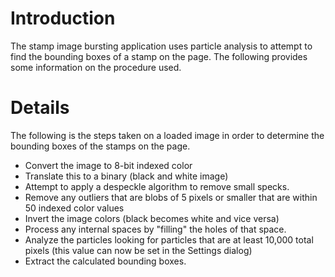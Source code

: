 # Introduction #

The stamp image bursting application uses particle analysis to attempt to find the bounding boxes of a stamp on the page.  The following provides some information on the procedure used.

# Details #

The following is the steps taken on a loaded image in order to determine the bounding boxes of the stamps on the page.

  * Convert the image to 8-bit indexed color
  * Translate this to a binary (black and white image)
  * Attempt to apply a despeckle algorithm to remove small specks.
  * Remove any outliers that are blobs of 5 pixels or smaller that are within 50 indexed color values
  * Invert the image colors (black becomes white and vice versa)
  * Process any internal spaces by "filling" the holes of that space.
  * Analyze the particles looking for particles that are at least 10,000 total pixels (this value can now be set in the Settings dialog)
  * Extract the calculated bounding boxes.